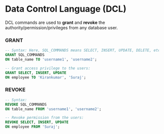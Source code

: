 # **Data Control Language (DCL)**

DCL commands are used to **grant** and **revoke** the authority/permission/privileges from any database user.

### **GRANT**

```sql
-- Syntax: Here, SQL_COMMANDS means SELECT, INSERT, UPDATE, DELETE, etc.
GRANT SQL_COMMANDS
ON table_name TO 'username1', 'username2';
```  

```sql
-- Grant access privilege to the users:
GRANT SELECT, INSERT, UPDATE
ON employee TO 'Kirankumar', 'Suraj';
```

### **REVOKE**

```sql
-- Syntax:
REVOKE SQL_COMMANDS
ON table_name FROM 'username1', 'username2';
```  

```sql
-- Revoke permission from the users:
REVOKE SELECT, INSERT, UPDATE
ON employee FROM 'Suraj';
```
